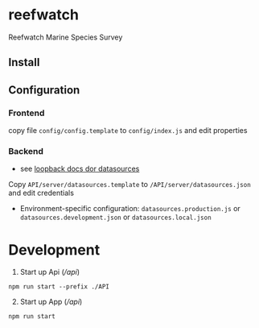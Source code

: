 # reefwatch

Reefwatch Marine Species Survey

## Install

## Configuration

### Frontend

copy file `config/config.template` to `config/index.js` and edit properties

### Backend

* see [loopback docs dor datasources](https://loopback.io/doc/en/lb2/datasources.json.html)

Copy `API/server/datasources.template` to `/API/server/datasources.json` and edit credentials

* Environment-specific configuration: `datasources.production.js` or `datasources.development.json` or `datasources.local.json`

# Development

1. Start up Api (*/api*)

```
npm run start --prefix ./API
```

2. Start up App (*/api*)

```
npm run start
```
